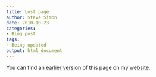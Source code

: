 ```yaml
---
title: Lost page
author: Steve Simon
date: 2010-10-23
categories:
- Blog post
tags:
- Being updated
output: html_document
---
```


You can find an [earlier version][sim1] of this page on my [website][sim2].

[sim1]: http://www.pmean.com/10/PharmaVersusAcademia.html
[sim2]: http://www.pmean.com
